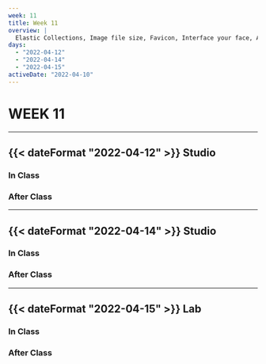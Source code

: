 ```yaml
---
week: 11
title: Week 11
overview: |
  Elastic Collections, Image file size, Favicon, Interface your face, Ambient
days:
  - "2022-04-12"
  - "2022-04-14"
  - "2022-04-15"
activeDate: "2022-04-10"
---
```


# WEEK 11

---

## {{< dateFormat "2022-04-12" >}} Studio

### In Class

### After Class

---

## {{< dateFormat "2022-04-14" >}} Studio

### In Class

### After Class

---

## {{< dateFormat "2022-04-15" >}} Lab

### In Class

### After Class